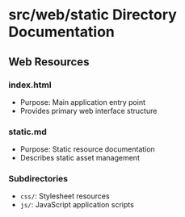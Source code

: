 # src/web/static Directory Documentation

## Web Resources

### index.html
- Purpose: Main application entry point
- Provides primary web interface structure

### static.md
- Purpose: Static resource documentation
- Describes static asset management

### Subdirectories
- `css/`: Stylesheet resources
- `js/`: JavaScript application scripts
